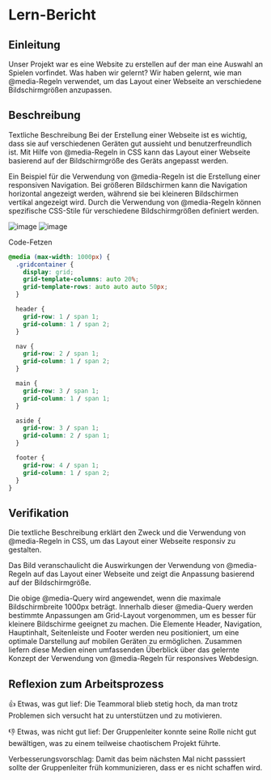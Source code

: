 # Lern-Bericht
## Einleitung
Unser Projekt war es eine Website zu erstellen auf der man eine Auswahl an Spielen vorfindet.
Was haben wir gelernt?
Wir haben gelernt, wie man @media-Regeln verwendet, um das Layout einer Webseite an verschiedene Bildschirmgrößen anzupassen.

## Beschreibung
Textliche Beschreibung
Bei der Erstellung einer Webseite ist es wichtig, dass sie auf verschiedenen Geräten gut aussieht und benutzerfreundlich ist. Mit Hilfe von @media-Regeln in CSS kann das Layout einer Webseite basierend auf der Bildschirmgröße des Geräts angepasst werden.

Ein Beispiel für die Verwendung von @media-Regeln ist die Erstellung einer responsiven Navigation. Bei größeren Bildschirmen kann die Navigation horizontal angezeigt werden, während sie bei kleineren Bildschirmen vertikal angezeigt wird. Durch die Verwendung von @media-Regeln können spezifische CSS-Stile für verschiedene Bildschirmgrößen definiert werden.

![image](https://github.com/GM21GM/LA1600/assets/111045891/fff16e15-bbc2-4761-a5cb-0c62e2a56859) ![image](https://github.com/GM21GM/LA1600/assets/111045891/154306f6-50cb-45c9-97c9-7a1bb8c30f34)




Code-Fetzen
``` css
@media (max-width: 1000px) {
  .gridcontainer {
    display: grid;
    grid-template-columns: auto 20%;
    grid-template-rows: auto auto auto 50px;
  }

  header {
    grid-row: 1 / span 1;
    grid-column: 1 / span 2;
  }

  nav {
    grid-row: 2 / span 1;
    grid-column: 1 / span 2;
  }

  main {
    grid-row: 3 / span 1;
    grid-column: 1 / span 1;
  }

  aside {
    grid-row: 3 / span 1;
    grid-column: 2 / span 1;
  }

  footer {
    grid-row: 4 / span 1;
    grid-column: 1 / span 2;
  }
}

```

## Verifikation
Die textliche Beschreibung erklärt den Zweck und die Verwendung von @media-Regeln in CSS, um das Layout einer Webseite responsiv zu gestalten.

Das Bild veranschaulicht die Auswirkungen der Verwendung von @media-Regeln auf das Layout einer Webseite und zeigt die Anpassung basierend auf der Bildschirmgröße.

Die obige @media-Query wird angewendet, wenn die maximale Bildschirmbreite 1000px beträgt. Innerhalb dieser @media-Query werden bestimmte Anpassungen am Grid-Layout vorgenommen, um es besser für kleinere Bildschirme geeignet zu machen. Die Elemente Header, Navigation, Hauptinhalt, Seitenleiste und Footer werden neu positioniert, um eine optimale Darstellung auf mobilen Geräten zu ermöglichen.
Zusammen liefern diese Medien einen umfassenden Überblick über das gelernte Konzept der Verwendung von @media-Regeln für responsives Webdesign.

## Reflexion zum Arbeitsprozess
👍 Etwas, was gut lief: Die Teammoral blieb stetig hoch, da man trotz Problemen sich versucht hat zu unterstützen und zu motivieren.

👎 Etwas, was nicht gut lief: Der Gruppenleiter konnte seine Rolle nicht gut bewältigen, was zu einem teilweise chaotischem Projekt führte.

Verbesserungsvorschlag: Damit das beim nächsten Mal nicht passsiert sollte der Gruppenleiter früh kommunizieren, dass er es nicht schaffen wird.
